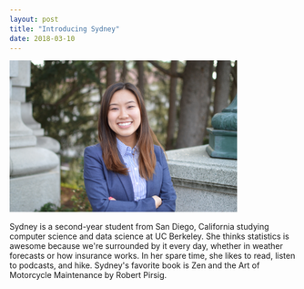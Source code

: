 ```yaml
---
layout: post
title: "Introducing Sydney"
date: 2018-03-10
---
```



<img src="https://raw.githubusercontent.com/STAT198-Spring18/STAT198-Spring18.github.io/master/_posts/sydney.jpg" alt="sydney" style="width: 400px;"/>


Sydney is a second-year student from San Diego, California studying computer science and data science at UC Berkeley. She thinks statistics is awesome because we're surrounded by it every day, whether in weather forecasts or how insurance works. In her spare time, she likes to read, listen to podcasts, and hike. Sydney's favorite book is Zen and the Art of Motorcycle Maintenance by Robert Pirsig.
